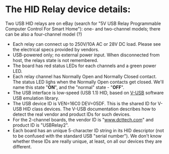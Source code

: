 
The HID Relay device details:
=========================

Two USB HID relays are on eBay
(search for "5V USB Relay Programmable Computer Control For Smart Home"):
 one- and two-channel models; there can be also a four-channel model (?)

- Each relay can connect up to 250V/10A AC or 28V DC load. Please see the electrical specs provided by vendors. 
- USB-powered only; no external power input. When disconnected from host, the relays state is not remembered.
- The board has red status LEDs for each channels and a green power LED.
- Each relay channel has Normally Open and Normally Closed contact. The status LED lighs when the Normally Open contacts get closed. We'll name this state "**ON**", and the "normal" state - "**OFF**".
- The USB interface is low-speed (USB 1.1) HID, based on [V-USB](http://www.obdev.at/products/vusb/) software USB emulation library.
- The USB device ID is VEN=16C0 DEV=05DF. This is the shared ID for V-USB HID class devices. The V-USB documentation describes how to detect the real vendor and product IDs for such devices.
- For the 2-channel boards, the vendor ID is "www.dcttech.com" and product ID is "USBRelay2".
- Each board has an unique 5-character ID string in its HID descriptor (not to be confused with the standard USB "serial number"). We don't know whether these IDs are really unique, at least, on all our devices they are different.


